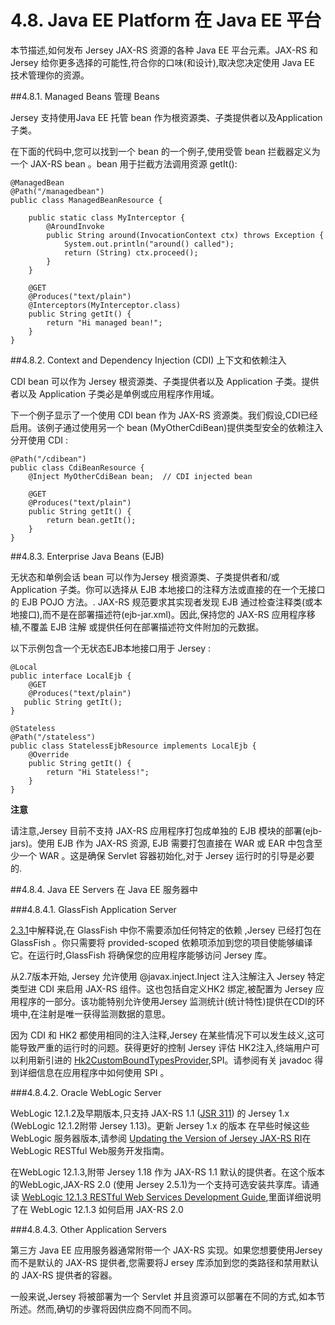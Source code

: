 4.8. Java EE Platform 在 Java EE 平台
========================

本节描述,如何发布 Jersey JAX-RS 资源的各种 Java EE 平台元素。JAX-RS 和 Jersey 给你更多选择的可能性,符合你的口味(和设计),取决您决定使用 Java EE 技术管理你的资源。

##4.8.1. Managed Beans 管理 Beans

Jersey 支持使用Java EE 托管 bean 作为根资源类、子类提供者以及Application 子类。

在下面的代码中,您可以找到一个 bean 的一个例子,使用受管 bean 拦截器定义为一个 JAX-RS bean 。bean 用于拦截方法调用资源 getIt():

	@ManagedBean
	@Path("/managedbean")
	public class ManagedBeanResource {
	 
	    public static class MyInterceptor {
	        @AroundInvoke
	        public String around(InvocationContext ctx) throws Exception {
	            System.out.println("around() called");
	            return (String) ctx.proceed();
	        }
	    }
	 
	    @GET
	    @Produces("text/plain")
	    @Interceptors(MyInterceptor.class)
	    public String getIt() {
	        return "Hi managed bean!";
	    }
	}

##4.8.2. Context and Dependency Injection (CDI) 上下文和依赖注入

CDI bean 可以作为 Jersey 根资源类、子类提供者以及 Application 子类。提供者以及 Application 子类必是单例或应用程序作用域。

下一个例子显示了一个使用 CDI bean 作为 JAX-RS 资源类。我们假设,CDI已经启用。该例子通过使用另一个 bean (MyOtherCdiBean)提供类型安全的依赖注入分开使用 CDI :

	@Path("/cdibean")
	public class CdiBeanResource {
	    @Inject MyOtherCdiBean bean;  // CDI injected bean
	 
	    @GET
	    @Produces("text/plain")
	    public String getIt() {
	        return bean.getIt();
	    }
	}

##4.8.3. Enterprise Java Beans (EJB)

无状态和单例会话 bean 可以作为Jersey 根资源类、子类提供者和/或Application 子类。你可以选择从 EJB 本地接口的注释方法或直接的在一个无接口的 EJB POJO 方法。. JAX-RS 规范要求其实现者发现 EJB 通过检查注释类(或本地接口),而不是在部署描述符(ejb-jar.xml)。因此,保持您的  JAX-RS 应用程序移植,不覆盖 EJB 注解 或提供任何在部署描述符文件附加的元数据。

以下示例包含一个无状态EJB本地接口用于 Jersey :

	@Local
	public interface LocalEjb {
	    @GET
	    @Produces("text/plain")
	   public String getIt();
	}
	 
	@Stateless
	@Path("/stateless")
	public class StatelessEjbResource implements LocalEjb {
	    @Override
	    public String getIt() {
	        return "Hi Stateless!";
	    }
	}

**注意**

请注意,Jersey 目前不支持 JAX-RS 应用程序打包成单独的 EJB 模块的部署(ejb-jars)。使用 EJB 作为 JAX-RS 资源, EJB 需要打包直接在 WAR 或 EAR 中包含至少一个 WAR 。这是确保 Servlet 容器初始化,对于 Jersey 运行时的引导是必要的.

##4.8.4. Java EE Servers 在 Java EE 服务器中

###4.8.4.1. GlassFish Application Server

[2.3.1](https://jersey.java.net/documentation/latest/user-guide.html#servlet-app-glassfish)中解释说,在 GlassFish 中你不需要添加任何特定的依赖 ,Jersey 已经打包在 GlassFish 。你只需要将 provided-scoped 依赖项添加到您的项目使能够编译它。在运行时,GlassFish 将确保您的应用程序能够访问 Jersey 库。

从2.7版本开始, Jersey 允许使用  @javax.inject.Inject 注入注解注入 Jersey 特定类型进 CDI 来启用 JAX-RS 组件。这也包括自定义HK2 绑定,被配置为 Jersey 应用程序的一部分。该功能特别允许使用Jersey 监测统计(统计特性)提供在CDI的环境中,在注射是唯一获得监测数据的意思。

因为 CDI 和 HK2 都使用相同的注入注释,Jersey 在某些情况下可以发生歧义,这可能导致严重的运行时的问题。获得更好的控制 Jersey 评估 HK2注入,终端用户可以利用新引进的 [Hk2CustomBoundTypesProvider](https://jersey.java.net/apidocs/2.13/jersey/org/glassfish/jersey/gf/cdi/spi/Hk2CustomBoundTypesProvider.html),SPI。请参阅有关 javadoc 得到详细信息在应用程序中如何使用 SPI 。

###4.8.4.2. Oracle WebLogic Server

WebLogic 12.1.2及早期版本,只支持 JAX-RS 1.1 ([JSR 311](http://jcp.org/en/jsr/detail?id=311)) 的 Jersey 1.x (WebLogic 12.1.2附带 Jersey 1.13)。更新  Jersey 1.x 的版本 在早些时候这些 WebLogic 服务器版本,请参阅 [Updating the Version of Jersey JAX-RS RI](http://docs.oracle.com/middleware/1212/wls/RESTF/version-restful-service.htm)在WebLogic RESTful Web服务开发指南。

在WebLogic 12.1.3,附带 Jersey 1.18 作为  JAX-RS 1.1 默认的提供者。在这个版本的WebLogic,JAX-RS 2.0 (使用 Jersey 2.5.1)为一个支持可选安装共享库。请通读 [WebLogic 12.1.3 RESTful Web Services Development Guide](http://docs.oracle.com/middleware/1213/wls/RESTF/use-jersey20-ri.htm#RESTF290),里面详细说明了在 WebLogic 12.1.3 如何启用 JAX-RS 2.0  

###4.8.4.3. Other Application Servers

第三方 Java EE 应用服务器通常附带一个 JAX-RS 实现。如果您想要使用Jersey 而不是默认的 JAX-RS 提供者,您需要将J ersey 库添加到您的类路径和禁用默认的 JAX-RS 提供者的容器。

一般来说,Jersey 将被部署为一个 Servlet 并且资源可以部署在不同的方式,如本节所述。然而,确切的步骤将因供应商不同而不同。